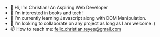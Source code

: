 - 👋 Hi, I’m Christian! An Aspiring Web Developer
- 👀 I’m interested in books and tech!
- 🌱 I’m currently learning Javascript along with DOM Manipulation.
- 💞️ I’m looking to collaborate on any project as long as I am welcome :)
- 📫 How to reach me: felix.christian.reyes@gmail.com

<!---
felixchristianreyes/felixchristianreyes is a ✨ special ✨ repository because its `README.md` (this file) appears on your GitHub profile.
You can click the Preview link to take a look at your changes.
--->
